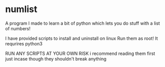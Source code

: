 # numlist
A program I made to learn a bit of python which lets you do stuff with a list of numbers!

I have provided scripts to install and uninstall on linux 
Run them as root!
It requrires python3 

RUN ANY SCRIPTS AT YOUR OWN RISK i recommend reading them first just incase though they shouldn't break anything 

